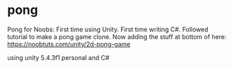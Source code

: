 # pong
Pong for Noobs: First time using Unity. First time writing C#. Followed tutorial to make a pong game clone. Now adding the stuff at bottom of here: https://noobtuts.com/unity/2d-pong-game

using unity 5.4.3f1 personal and C#
